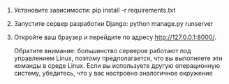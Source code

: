 1. Установите зависимости:
    pip install -r requirements.txt
2. Запустите сервер разработки Django:
    python manage.py runserver

3. Откройте ваш браузер и перейдите по адресу http://127.0.0.1:8000/.

    Обратите внимание: большинство серверов работают под управлением Linux, поэтому предполагается, что вы выполняете эти команды в среде Linux. Если вы используете другую операционную систему, убедитесь, что у вас настроено аналогичное окружение